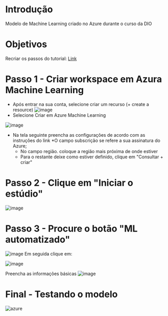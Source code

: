 # Introdução 
Modelo de Machine Learning criado no Azure durante o curso da DIO

# Objetivos
Recriar os passos do tutorial: [Link](https://microsoftlearning.github.io/mslearn-ai-fundamentals/Instructions/Labs/01-machine-learning.html)


# Passo 1 - Criar workspace em Azura Machine Learning
* Após entrar na sua conta, selecione criar um recurso (+ create a resource)
![image](https://github.com/Mihvieira/ml_bikes-rentals/assets/136247614/84d622b4-806f-4f80-b04a-e2db21415a79)
* Selecione Criar em Azure Machine Learning

![image](https://github.com/Mihvieira/ml_bikes-rentals/assets/136247614/9de98f25-cf93-4514-ab9c-718f60ae6764)

* Na tela seguinte preencha as configurações de acordo com as instruções do link
  *O campo subscrição se refere a sua assinatura do Azure;
  * No campo região. coloque a região mais próxima de onde estiver
  * Para o restante deixe como estiver definido, clique em "Consultar + criar"

# Passo 2 - Clique em "Iniciar o estúdio"

![image](https://github.com/Mihvieira/ml_bikes-rentals/assets/136247614/641811b8-dd6b-4126-bf37-02e3efbfde53)

# Passo 3 - Procure o botão "ML automatizado"

![image](https://github.com/Mihvieira/ml_bikes-rentals/assets/136247614/021f0986-e93f-4278-b538-27cd8653d483)
Em seguida clique em:

![image](https://github.com/Mihvieira/ml_bikes-rentals/assets/136247614/cfa61472-d5ae-45df-bae0-f092c116f927)

Preencha as informações básicas
![image](https://github.com/Mihvieira/ml_bikes-rentals/assets/136247614/d5e1155d-b875-40ab-a904-2e6a85e95aff)



# Final - Testando o modelo
![azure](https://github.com/Mihvieira/ml_bikes-rentals/assets/136247614/d362951d-100e-4575-b89f-bdb5ddd288b2)

